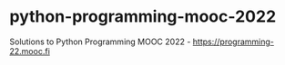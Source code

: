 # python-programming-mooc-2022

Solutions to Python Programming MOOC 2022 - https://programming-22.mooc.fi
